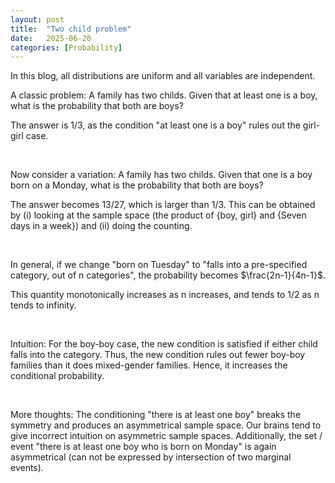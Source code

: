 ```yaml
---
layout: post
title:  "Two child problem"
date:   2025-06-20
categories: [Probability]
---
```


In this blog, all distributions are uniform and all variables are independent. 

A classic problem: A family has two childs. Given that at least one is a boy, what is the probability that both are boys? 

The answer is 1/3, as the condition "at least one is a boy" rules out the girl-girl case. 

<br>

Now consider a variation: A family has two childs. Given that one is a boy born on a Monday, what is the probability that both are boys? 

The answer becomes 13/27, which is larger than 1/3. This can be obtained by (i) looking at the sample space (the product of {boy, girl} and {Seven days in a week}) and (ii) doing the counting. 


<br>

In general, if we change "born on Tuesday" to "falls into a pre-specified category, out of n categories", the probability becomes $\frac{2n-1}{4n-1}$. 

This quantity monotonically increases as n increases, and tends to 1/2 as n tends to infinity. 


<br>

Intuition: For the boy-boy case, the new condition is satisfied if either child falls into the category. Thus, the new condition rules out fewer boy-boy families than it does mixed-gender families. Hence, it increases the conditional probability. 

<br>

More thoughts: The conditioning "there is at least one boy" breaks the symmetry and produces an asymmetrical sample space. Our brains tend to give incorrect intuition on asymmetric sample spaces. 
Additionally, the set / event "there is at least one boy who is born on Monday" is again asymmetrical (can not be expressed by intersection of two marginal events). 
